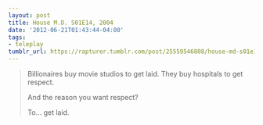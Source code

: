 ```yaml
---
layout: post
title: House M.D. S01E14, 2004
date: '2012-06-21T01:43:44-04:00'
tags:
- teleplay
tumblr_url: https://rapturer.tumblr.com/post/25559546808/house-md-s01e14-2004
---
```

> Billionaires buy movie studios to get laid. They buy hospitals to get respect.
> 
> And the reason you want respect?
> 
> To… get laid.

